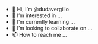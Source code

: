 - 👋 Hi, I’m @dudavergilio
- 👀 I’m interested in ...
- 🌱 I’m currently learning ...
- 💞️ I’m looking to collaborate on ...
- 📫 How to reach me ...

<!---
dudavergilio/dudavergilio is a ✨ special ✨ repository because its `README.md` (this file) appears on your GitHub profile.
You can click the Preview link to take a look at your changes.
--->
